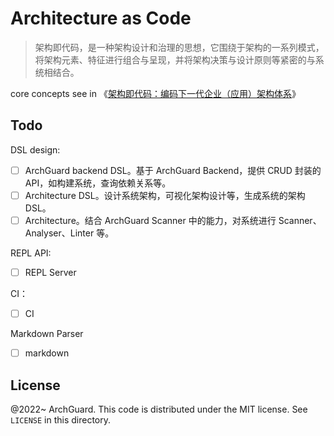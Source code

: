 # Architecture as Code

> 架构即代码，是一种架构设计和治理的思想，它围绕于架构的一系列模式，将架构元素、特征进行组合与呈现，并将架构决策与设计原则等紧密的与系统相结合。

core concepts see in 《[架构即代码：编码下一代企业（应用）架构体系](https://www.phodal.com/blog/architecture-as-code/)》

## Todo

DSL design:

- [ ] ArchGuard backend DSL。基于 ArchGuard Backend，提供 CRUD 封装的 API，如构建系统，查询依赖关系等。
- [ ] Architecture DSL。设计系统架构，可视化架构设计等，生成系统的架构 DSL。
- [ ] Architecture。结合 ArchGuard Scanner 中的能力，对系统进行 Scanner、Analyser、Linter 等。

REPL API:

- [ ] REPL Server

CI：

- [ ] CI

Markdown Parser

- [ ] markdown

License
---

@2022~ ArchGuard. This code is distributed under the MIT license. See `LICENSE` in this directory.
